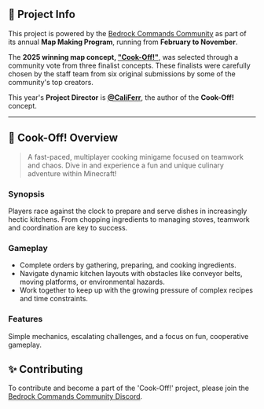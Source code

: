 ## 📌 Project Info  

This project is powered by the [Bedrock Commands Community](https://discord.com/servers/bedrock-commands-community-924894457894174740) as part of its annual **Map Making Program**, running from **February to November**.

The **2025 winning map concept, ["Cook-Off!"](https://bedrockcommands.github.io/Cook-Off/)**, was selected through a community vote from three finalist concepts. These finalists were carefully chosen by the staff team from six original submissions by some of the community's top creators.  

This year's **Project Director** is **[@CaliFerr](https://github.com/CaliFerr)**, the author of the **Cook-Off!** concept.

--- 

## 🍳 Cook-Off! Overview

> A fast-paced, multiplayer cooking minigame focused on teamwork and chaos.
Dive in and experience a fun and unique culinary adventure within Minecraft!

### Synopsis 
Players race against the clock to prepare and serve dishes in increasingly hectic kitchens. From chopping ingredients to managing stoves, teamwork and coordination are key to success.  

### Gameplay

- Complete orders by gathering, preparing, and cooking ingredients.  
- Navigate dynamic kitchen layouts with obstacles like conveyor belts, moving platforms, or environmental hazards.  
- Work together to keep up with the growing pressure of complex recipes and time constraints.  

### Features

Simple mechanics, escalating challenges, and a focus on fun, cooperative gameplay.

## ✨️ Contributing

To contribute and become a part of the 'Cook-Off!' project, please join the [Bedrock Commands Community Discord](https://discord.gg/SYstTYx5G5).
